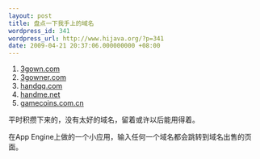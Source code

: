 ```yaml
---
layout: post
title: 盘点一下我手上的域名
wordpress_id: 341
wordpress_url: http://www.hijava.org/?p=341
date: 2009-04-21 20:37:06.000000000 +08:00
---
```

<ol>
	<li> <a href="http://www.3gown.com/" target="_black">3gown.com</a></li>
	<li> <a href="http://www.3gowner.com/" target="_black">3gowner.com</a></li>
	<li> <a href="http://www.handqq.com/" target="_black">handqq.com</a></li>
	<li> <a href="http://www.handme.net/" target="_black">handme.net</a></li>
	<li> <a href="http://www.gamecoins.com.cn/" target="_black">gamecoins.com.cn</a></li>
</ol>
平时积攒下来的，没有太好的域名，留着或许以后能用得着。

在App Engine上做的一个小应用，输入任何一个域名都会跳转到域名出售的页面。
